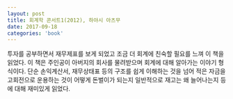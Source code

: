 ```yaml
---
layout: post
title: 회계학 콘서트1(2012), 하야시 아츠무
date: 2017-09-18
categories: 'book'
---
```


투자를 공부하면서 재무제표를 보게 되었고 조금 더 회계에 친숙할 필요를 느껴 이 책을 읽었다. 이 책은 주인공이 아버지의 회사를 물려받으며 회계에 대해 알아가는 이야기 형식이다. 단순 손익계산서, 재무상태표 등의 구조를 쉽게 이해하는 것을 넘어 적은 자금을 고회전으로 운용하는 것이 어떻게 돈벌이가 되는지 일반적으로 재고는 왜 늘어나는지 등에 대해 재미있게 읽었다.